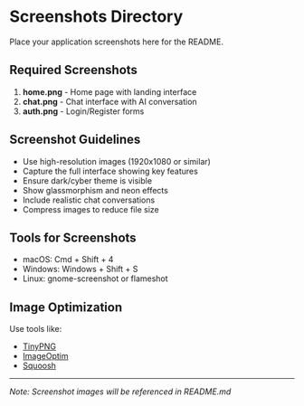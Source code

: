 # Screenshots Directory

Place your application screenshots here for the README.

## Required Screenshots

1. **home.png** - Home page with landing interface
2. **chat.png** - Chat interface with AI conversation
3. **auth.png** - Login/Register forms

## Screenshot Guidelines

- Use high-resolution images (1920x1080 or similar)
- Capture the full interface showing key features
- Ensure dark/cyber theme is visible
- Show glassmorphism and neon effects
- Include realistic chat conversations
- Compress images to reduce file size

## Tools for Screenshots

- macOS: Cmd + Shift + 4
- Windows: Windows + Shift + S
- Linux: gnome-screenshot or flameshot

## Image Optimization

Use tools like:
- [TinyPNG](https://tinypng.com/)
- [ImageOptim](https://imageoptim.com/)
- [Squoosh](https://squoosh.app/)

---

*Note: Screenshot images will be referenced in README.md*
